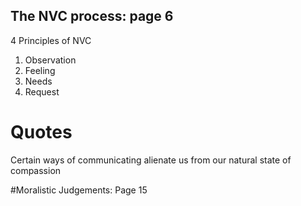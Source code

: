 

## The NVC process: page 6


4 Principles of NVC 
1. Observation
2. Feeling
3. Needs
4. Request


# Quotes
Certain ways of communicating alienate us from our natural state 
of compassion


#Moralistic Judgements: Page 15
